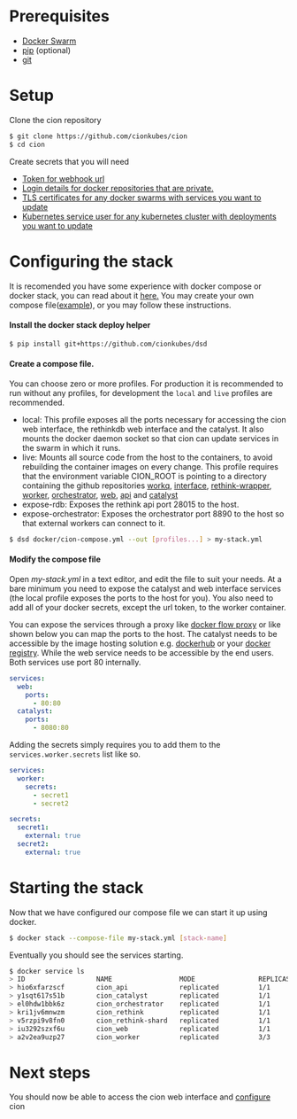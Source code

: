 # Prerequisites
- [Docker Swarm](https://docs.docker.com/get-started/part4/)
- [pip](https://pip.pypa.io/en/stable/installing/) (optional)
- [git](https://git-scm.com/book/en/v2/Getting-Started-Installing-Git)

# Setup
Clone the cion repository 
```bash
$ git clone https://github.com/cionkubes/cion
$ cd cion
```

Create secrets that you will need
- [Token for webhook url](secrets.md#token)
- [Login details for docker repositories that are private.](secrets.md#dockerhub)
- [TLS certificates for any docker swarms with services you want to update](secrets.md#docker)
- [Kubernetes service user for any kubernetes cluster with deployments you want to update](secrets.md#kubernetes)

# Configuring the stack
It is recomended you have some experience with docker compose or docker stack, you can read about it [here.](https://docs.docker.com/compose/compose-file/#service-configuration-reference) 
You may create your own compose file([example](https://github.com/cionkubes/cion/blob/master/docker/cion-compose.yml)), or you may follow these instructions.

#### Install the docker stack deploy helper
```bash
$ pip install git+https://github.com/cionkubes/dsd
```

#### Create a compose file.

You can choose zero or more profiles. For production it is recommended to run without any profiles, for development the `local` and `live` profiles are recommended.

- local: This profile exposes all the ports necessary for accessing the cion web interface, the rethinkdb web interface and the catalyst. It also mounts the docker daemon socket so that cion can update services in the swarm in which it runs.
- live: Mounts all source code from the host to the containers, to avoid rebuilding the container images on every change. This profile requires that the environment variable CION_ROOT is pointing to a directory containing the github repositories [workq](https://github.com/cionkubes/workq), [interface](https://github.com/cionkubes/cion-interface), [rethink-wrapper](https://github.com/cionkubes/rethink-wrapper), [worker](https://github.com/cionkubes/cion-worker), [orchestrator](https://github.com/cionkubes/cion-orchestrator), [web](https://github.com/cionkubes/cion-web), [api](https://github.com/cionkubes/cion-api) and [catalyst](https://github.com/cionkubes/cion-catalyst)
- expose-rdb: Exposes the rethink api port 28015 to the host.
- expose-orchestrator: Exposes the orchestrator port 8890 to the host so that external workers can connect to it.
```bash
$ dsd docker/cion-compose.yml --out [profiles...] > my-stack.yml
```
#### Modify the compose file

Open *my-stack.yml* in a text editor, and edit the file to suit your needs. At a bare minimum you need to expose the catalyst and web interface services (the local profile exposes the ports to the host for you). You also need to add all of your docker secrets, except the url token, to the worker container.

You can expose the services through a proxy like [docker flow proxy](http://proxy.dockerflow.com/swarm-mode-stack/) or like shown below you can map the ports to the host. The catalyst needs to be accessible by the image hosting solution e.g. [dockerhub](hub.docker.com) or your [docker registry](https://docs.docker.com/registry/). While the web service needs to be accessible by the end users. Both services use port 80 internally.

```yaml
services:
  web:
    ports:
      - 80:80
  catalyst:
    ports:
      - 8080:80
```

Adding the secrets simply requires you to add them to the `services.worker.secrets` list like so.

```yaml
services:
  worker:
    secrets:
      - secret1
      - secret2

secrets:
  secret1:
    external: true
  secret2:
    external: true
```

# Starting the stack

Now that we have configured our compose file we can start it up using docker.

```bash
$ docker stack --compose-file my-stack.yml [stack-name]
```

Eventually you should see the services starting.

```bash
$ docker service ls
> ID                  NAME                 MODE                REPLICAS            IMAGE                         PORTS
> hio6xfarzscf        cion_api             replicated          1/1                 cion/api:latest
> y1sqt617s51b        cion_catalyst        replicated          1/1                 cion/catalyst:latest          *:8080->80/tcp
> el0hdw1bbk6z        cion_orchestrator    replicated          1/1                 cion/orchestrator:latest
> kri1jv6mnwzm        cion_rethink         replicated          1/1                 rethinkdb:latest
> v5rzpi9v8fn0        cion_rethink-shard   replicated          1/1                 rethinkdb:latest
> iu3292szxf6u        cion_web             replicated          1/1                 cion/web:latest               *:80->80/tcp
> a2v2ea9uzp27        cion_worker          replicated          3/3                 cion/worker:latest
```

# Next steps
You should now be able to access the cion web interface and [configure](configure.md) cion
